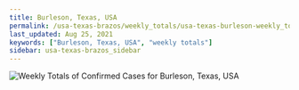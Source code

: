 ```yaml
---
title: Burleson, Texas, USA
permalink: /usa-texas-brazos/weekly_totals/usa-texas-burleson-weekly_totals.html
last_updated: Aug 25, 2021
keywords: ["Burleson, Texas, USA", "weekly totals"]
sidebar: usa-texas-brazos_sidebar
---
```


![Weekly Totals of Confirmed Cases for Burleson, Texas, USA](/covid_tracker/images/graphs/usa-texas-burleson-weekly_totals_graph.png)
